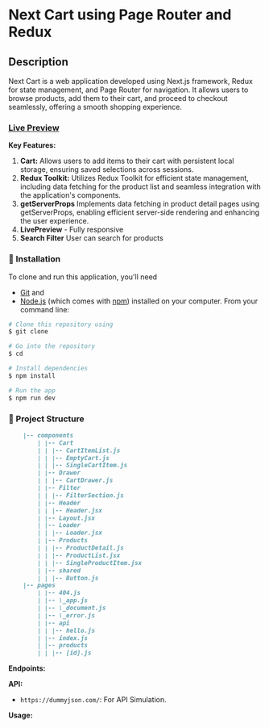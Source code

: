 # Next Cart using Page Router and Redux

## Description

Next Cart is a web application developed using Next.js framework, Redux for state management, and Page Router for navigation. It allows users to browse products, add them to their cart, and proceed to checkout seamlessly, offering a smooth shopping experience.

### [Live Preview](next-cart-self.vercel.app)

**Key Features:**

1. **Cart:** Allows users to add items to their cart with persistent local storage, ensuring saved selections across sessions.
2. **Redux Toolkit:** Utilizes Redux Toolkit for efficient state management, including data fetching for the product list and seamless integration with the application's components.
3. **getServerProps** Implements data fetching in product detail pages using getServerProps, enabling efficient server-side rendering and enhancing the user experience.
4. **LivePreview** - Fully responsive
5. **Search Filter** User can search for products

### :electric_plug: Installation

To clone and run this application, you'll need

- [Git](https://git-scm.com) and
- [Node.js](https://nodejs.org/en/download/) (which comes with [npm](http://npmjs.com))
  installed on your computer. From your command line:

```bash
# Clone this repository using
$ git clone

# Go into the repository
$ cd

# Install dependencies
$ npm install

# Run the app
$ npm run dev
```

### 📁 Project Structure

```markdown
    |-- components
        | |-- Cart
        | | |-- CartItemList.js
        | | |-- EmptyCart.js
        | | |-- SingleCartItem.js
        | |-- Drawer
        | | |-- CartDrawer.js
        | |-- Filter
        | | |-- FilterSection.js
        | |-- Header
        | | |-- Header.jsx
        | |-- Layout.jsx
        | |-- Loader
        | | |-- Loader.jsx
        | |-- Products
        | | |-- ProductDetail.js
        | | |-- ProductList.jsx
        | | |-- SingleProductItem.jsx
        | |-- shared
        | | |-- Button.js
    |-- pages
        | |-- 404.js
        | |-- \_app.js
        | |-- \_document.js
        | |-- \_error.js
        | |-- api
        | | |-- hello.js
        | |-- index.js
        | |-- products
        | | |-- [id].js
```

**Endpoints:**

**API:**

- `https://dummyjson.com/`: For API Simulation.

**Usage:**
